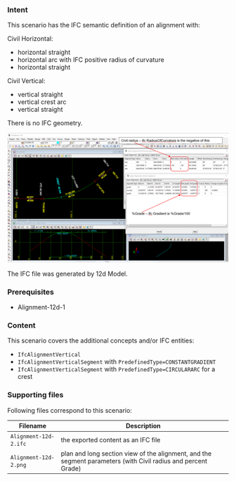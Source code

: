 
### Intent

This scenario has the IFC semantic definition of an alignment with:

Civil Horizontal:

- horizontal straight
- horizontal arc with IFC positive radius of curvature
- horizontal straight

Civil Vertical:

- vertical straight
- vertical crest arc
- vertical straight

There is no IFC geometry.

![alignment12d2](../Alignment-12d-2/Alignment-12d-2.png  "Alignment with horizontal straight-arc-straight and vertical straight, crest arc and vertical straight") 

The IFC file was generated by 12d Model. 

### Prerequisites

- Alignment-12d-1

### Content

This scenario covers the additional concepts and/or IFC entities:

- `IfcAlignmentVertical`
- `IfcAlignmentVerticalSegment` with `PredefinedType=CONSTANTGRADIENT`
- `IfcAlignmentVerticalSegment` with `PredefinedType=CIRCULARARC` for a crest

### Supporting files

Following files correspond to this scenario:

| Filename                        | Description                                                                                            |
|---------------------------------|--------------------------------------------------------------------------------------------------------|
| `Alignment-12d-2.ifc`           | the exported content as an IFC file                                                                    |
| `Alignment-12d-2.png`           | plan and long section view of the alignment, and the segment parameters (with Civil radius and percent Grade) |



